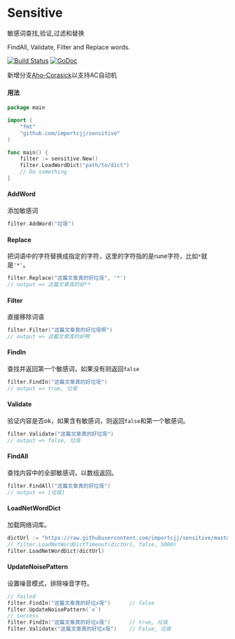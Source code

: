 # Sensitive

敏感词查找,验证,过滤和替换

FindAll, Validate, Filter and Replace words. 

[![Build Status](https://travis-ci.org/importcjj/sensitive.svg?branch=master)](https://travis-ci.org/importcjj/sensitive) [![GoDoc](https://godoc.org/github.com/importcjj/sensitive?status.svg)](https://godoc.org/github.com/importcjj/sensitive)


新增分支[Aho-Corasick](https://github.com/importcjj/sensitive/tree/Aho-Corasick)以支持AC自动机

#### 用法

```go
package main

import (
	"fmt"
	"github.com/importcjj/sensitive"
)

func main() {
	filter := sensitive.New()
	filter.LoadWordDict("path/to/dict")
	// Do something
}
```

#### AddWord

添加敏感词

```go
filter.AddWord("垃圾")
```

#### Replace

把词语中的字符替换成指定的字符，这里的字符指的是rune字符，比如`*`就是`'*'`。

```go
filter.Replace("这篇文章真的好垃圾", '*')
// output => 这篇文章真的好**
```

#### Filter

直接移除词语

```go
filter.Filter("这篇文章真的好垃圾啊")
// output => 这篇文章真的好啊
```

#### FindIn

查找并返回第一个敏感词，如果没有则返回`false`

```go
filter.FindIn("这篇文章真的好垃圾")
// output => true, 垃圾
```

#### Validate

验证内容是否ok，如果含有敏感词，则返回`false`和第一个敏感词。

```go
filter.Validate("这篇文章真的好垃圾")
// output => false, 垃圾
```

#### FindAll

查找内容中的全部敏感词，以数组返回。

```go
filter.FindAll("这篇文章真的好垃圾")
// output => [垃圾]
```

#### LoadNetWordDict

加载网络词库。

```go
dictUrl := "https://raw.githubusercontent.com/importcjj/sensitive/master/dict/dict.txt"
// filter.LoadNetWordDictTimeout(dictUrl, false, 5000)
filter.LoadNetWordDict(dictUrl)
```

#### UpdateNoisePattern

设置噪音模式，排除噪音字符。

```go
// failed
filter.FindIn("这篇文章真的好垃x圾")      // false
filter.UpdateNoisePattern(`x`)
// success
filter.FindIn("这篇文章真的好垃x圾")      // true, 垃圾
filter.Validate("这篇文章真的好垃x圾")    // False, 垃圾
```